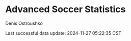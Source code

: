 # Advanced Soccer Statistics
Denis Ostroushko

<!-- gfm -->

Last successful data update: 2024-11-27 05:22:35 CST
